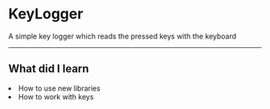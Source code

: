 # KeyLogger
A simple key logger which reads the pressed keys with the keyboard
___________________________________________________________________

## What did I learn
<li> How to use new libraries </li>
<li> How to work with keys </li>

